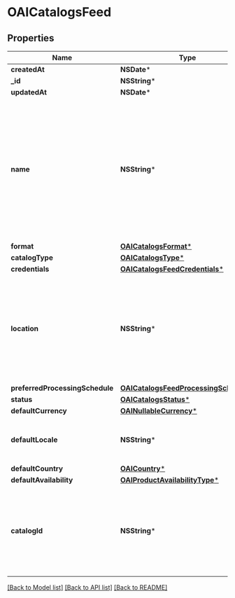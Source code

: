 # OAICatalogsFeed

## Properties
Name | Type | Description | Notes
------------ | ------------- | ------------- | -------------
**createdAt** | **NSDate*** |  | 
**_id** | **NSString*** |  | 
**updatedAt** | **NSDate*** |  | 
**name** | **NSString*** | A human-friendly name associated to a given feed. This value is currently nullable due to historical reasons. It is expected to become non-nullable in the future. | 
**format** | [**OAICatalogsFormat***](OAICatalogsFormat.md) |  | 
**catalogType** | [**OAICatalogsType***](OAICatalogsType.md) |  | 
**credentials** | [**OAICatalogsFeedCredentials***](OAICatalogsFeedCredentials.md) |  | 
**location** | **NSString*** | The URL where a feed is available for download. This URL is what Pinterest will use to download a feed for processing. | 
**preferredProcessingSchedule** | [**OAICatalogsFeedProcessingSchedule***](OAICatalogsFeedProcessingSchedule.md) |  | 
**status** | [**OAICatalogsStatus***](OAICatalogsStatus.md) |  | 
**defaultCurrency** | [**OAINullableCurrency***](OAINullableCurrency.md) |  | 
**defaultLocale** | **NSString*** | The locale used within a feed for product descriptions. | 
**defaultCountry** | [**OAICountry***](OAICountry.md) |  | 
**defaultAvailability** | [**OAIProductAvailabilityType***](OAIProductAvailabilityType.md) |  | 
**catalogId** | **NSString*** | Catalog id pertaining to the feed. If not provided, feed will use a default catalog based on type. | 

[[Back to Model list]](../README.md#documentation-for-models) [[Back to API list]](../README.md#documentation-for-api-endpoints) [[Back to README]](../README.md)


